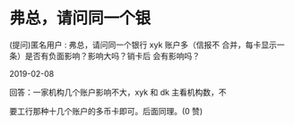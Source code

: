 # 弗总，请问同一个银

(提问)匿名用户 : 弗总，请问同一个银行 xyk 账户多（信报不 合并，每卡显示一条）是否有负面影响？影响大吗？销卡后 会有影响吗？

2019-02-08

回答：一家机构几个账户影响不大，xyk 和 dk 主看机构数，不

要工行那种十几个账户的多币卡即可。后面同理。(0 赞)